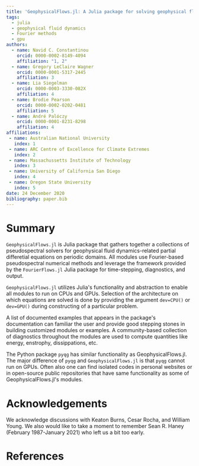 ```yaml
---
title: 'GeophysicalFlows.jl: A Julia package for solving geophysical fluid dynamics problems in periodic domains on CPUs and GPUs'
tags:
  - julia
  - geophysical fluid dynamics
  - Fourier methods
  - gpu
authors:
  - name: Navid C. Constantinou
    orcid: 0000-0002-8149-4094
    affiliation: "1, 2"
  - name: Gregory LeClaire Wagner
    orcid: 0000-0001-5317-2445
    affiliation: 3
  - name: Lia Siegelman
    orcid: 0000-0003-3330-082X
    affiliation: 4
  - name: Brodie Pearson
    orcid: 0000-0002-0202-0481
    affiliation: 5
  - name: André Palóczy
    orcid: 0000-0001-8231-8298
    affiliation: 4
affiliations:
 - name: Australian National University
   index: 1
 - name: ARC Centre of Excellence for Climate Extremes
   index: 2
 - name: Massachussetts Institute of Technology
   index: 3
 - name: University of California San Diego
   index: 4
 - name: Oregon State University
   index: 5
date: 24 December 2020
bibliography: paper.bib
---
```


<!-- 
# Citations

Citations to entries in paper.bib should be in
[rMarkdown](http://rmarkdown.rstudio.com/authoring_bibliographies_and_citations.html)
format.

If you want to cite a software repository URL (e.g. something on GitHub without a preferred
citation) then you can do it with the example BibTeX entry below for @fidgit.

For a quick reference, the following citation commands can be used:
- `@author:2001`  ->  "Author et al. (2001)"
- `[@author:2001]` -> "(Author et al., 2001)"
- `[@author1:2001; @author2:2001]` -> "(Author1 et al., 2001; Author2 et al., 2002)"

Double dollars make self-standing equations:

$$\Theta(x) = \left\{\begin{array}{l}
0\textrm{ if } x < 0\cr
1\textrm{ else}
\end{array}\right.$$

You can also use plain \LaTeX for equations
\begin{equation}\label{eq:fourier}
\hat f(\omega) = \int_{-\infty}^{\infty} f(x) e^{i\omega x} dx
\end{equation}
and refer to \autoref{eq:fourier} from text.

# Figures

Figures can be included like this:

![Caption for example figure.\label{fig:example}](figure.png)

and referenced from text using \autoref{fig:example}.

-->

# Summary

`GeophysicalFlows.jl` is Julia package that gathers together a collections of pseudospectral 
solvers for geophysical fluid dynamics-related partial differetial equations on periodic 
domains. All modules use Fourier-based pseudospectral numerical methods and leverage the 
framework provided by the `FourierFlows.jl` Julia package for time-stepping, diagnostics, and 
output.

`GeophysicalFlows.jl` utilizes Julia's functionality and abstraction to enable all modules to
run on CPUs and GPUs. Selection of the architecture on which equations are solved is done by 
providing the argument `dev=CPU()` or `dev=GPU()` during constructing of a particular problem.

A list of documented examples that appears in the package's documentation can familiar the user
and provide good stepping stones in building customized modules or examples. A community-based
collection of diagnostics throughout the modules are used to compute quantities like energy,
enstrophy, dissippations, etc.

The Python package `pyqg` has similar functionality as GeophysicalFlows.jl. The major difference
of `pyqg` and `GeophysicalFlows.jl` is that `pyqg` cannot run on GPUs. Often also one can find 
isolated codes in personal websites or in open-source public repositories that have same 
functionality as some of GeophysicalFlows.jl's modules.

# Acknowledgements

We acknowledge discussions with Keaton Burns, Cesar Rocha, and William Young. We also would 
like to take a moment to remember Sean R. Haney (February 1987-January 2021) who left us a 
bit too early.

# References
